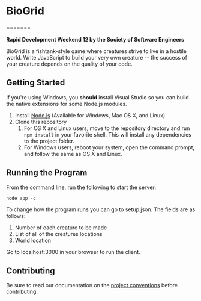 # BioGrid #
=======

**Rapid Development Weekend 12 by the Society of Software Engineers**

BioGrid is a fishtank-style game where creatures strive to live in a hostile world. Write JavaScript to
build your very own creature -- the success of your creature depends on the quality of your code.

## Getting Started ##

If you're using Windows, you **should** install Visual Studio so you
can build the native extensions for some Node.js modules.

1.  Install [Node.js][1] (Available for Windows, Mac OS X, and Linux)
2.  Clone this repository
    1. For OS X and Linux users, move to the repository directory and run `npm install` in your favorite
    shell. This will install any dependencies to the project folder.
    2. For Windows users, reboot your system, open the command prompt, and follow the same as OS X and Linux.

## Running the Program ##
From the command line, run the following to start the server:

    node app -c

To change how the program runs you can go to setup.json. The fields are as follows:

1.  Number of each creature to be made  
2.  List of all of the creatures locations  
3.  World location  

Go to localhost:3000 in your browser to run the client.

## Contributing ##
Be sure to read our documentation on the [project conventions][2] before
contributing.

[1]: http://nodejs.org
[2]: https://github.com/rit-sse/rapdev12/wiki/Project-conventions
